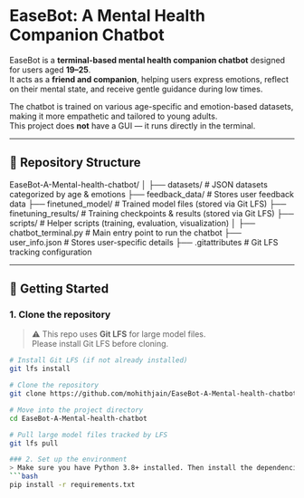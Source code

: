 # EaseBot: A Mental Health Companion Chatbot

EaseBot is a **terminal-based mental health companion chatbot** designed for users aged **19–25**.  
It acts as a **friend and companion**, helping users express emotions, reflect on their mental state, and receive gentle guidance during low times.  

The chatbot is trained on various age-specific and emotion-based datasets, making it more empathetic and tailored to young adults.  
This project does **not** have a GUI — it runs directly in the terminal.

---

## 📂 Repository Structure

EaseBot-A-Mental-health-chatbot/
│
├── datasets/ # JSON datasets categorized by age & emotions
├── feedback_data/ # Stores user feedback data
├── finetuned_model/ # Trained model files (stored via Git LFS)
├── finetuning_results/ # Training checkpoints & results (stored via Git LFS)
├── scripts/ # Helper scripts (training, evaluation, visualization)
│
├── chatbot_terminal.py # Main entry point to run the chatbot
├── user_info.json # Stores user-specific details
├── .gitattributes # Git LFS tracking configuration


---

## 🚀 Getting Started

### 1. Clone the repository

> ⚠️ This repo uses **Git LFS** for large model files.  
> Please install Git LFS before cloning.

```bash
# Install Git LFS (if not already installed)
git lfs install

# Clone the repository
git clone https://github.com/mohithjain/EaseBot-A-Mental-health-chatbot.git

# Move into the project directory
cd EaseBot-A-Mental-health-chatbot

# Pull large model files tracked by LFS
git lfs pull

### 2. Set up the environment
> Make sure you have Python 3.8+ installed. Then install the dependencies:
```bash
pip install -r requirements.txt

